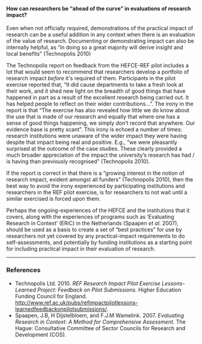 #### How can researchers be “ahead of the curve” in evaluations of research impact?

Even when not officially required, demonstrations of the practical impact of research can be a useful addition in any context when there is an evaluation of the value of research.  Documenting or demonstrating impact can also be internally helpful, as “in doing so a great majority will derive insight and local benefits” (Technopolis 2010)

The Technopolis report on feedback from the HEFCE-REF pilot includes a lot that would seem to recommend that researchers develop a portfolio of research impact *before* it's required of them.  Participants in the pilot exercise reported that, “It did cause departments to take a fresh look at their work, and it shed new light on the breadth of good things that have happened in part as a result of the excellent research being carried out. It has helped people to reflect on their wider contributions…”. The irony in the report is that “The exercise has also revealed how little we do know about the use that is made of our research and equally that where one has a sense of good things happening, we simply don’t record that anywhere. Our evidence base is pretty scant”. This irony is echoed a number of times: research institutions were unaware of the wider impact they were having despite that impact being real and positive.  E.g., “we were pleasantly surprised at the outcome of the case studies. These clearly provided a much broader appreciation of the impact the university’s research has had / is having than previously recognised” (Technopolis 2010).

If the report is correct in that there is a “growing interest in the notion of research impact, evident amongst all funders” (Technopolis 2010), then the best way to avoid the irony experienced by participating institutions and researchers in the REF pilot exercise, is for researchers to not wait until a similar exercised is forced upon them.

Perhaps the ongoing-experiences of the HEFCE and the institutions that it covers, along with the experiences of programs such as ‘Evaluating Research in Context’ (ERiC) in the Netherlands (Spaapen *et al.* 2007), should be used as a basis to create a set of “best practices” for use by researchers not yet covered by any practical-impact requirements to do self-assessments, and potentially by funding institutions as a starting point for including practical impact in their evaluation of research.


----

### References

* Technopolis Ltd. 2010. *REF Research Impact Pilot Exercise Lessons-Learned Project: Feedback on Pilot Submissions.* Higher Education Funding Council for England. http://www.ref.ac.uk/pubs/refimpactpilotlessons-learnedfeedbackonpilotsubmissions/.
* Spaapen, J.B, H Dijstelbloem, and F.J.M Wamelink. 2007. *Evaluating Research in Context: A Method for Comprehensive Assessment.* The Hague: Consultative Committee of Sector Councils for Research and Development (COS).
